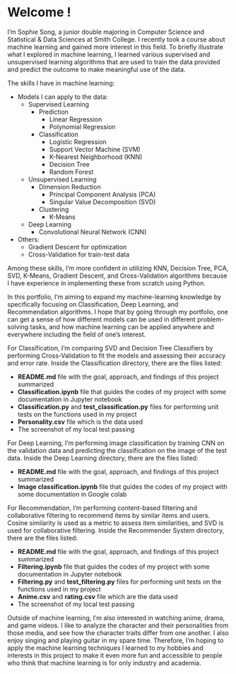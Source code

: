 # Welcome !

I’m Sophie Song, a junior double majoring in Computer Science and Statistical & Data Sciences at Smith College. I recently took a course about machine learning and gained more interest in this field. To briefly illustrate what I explored in machine learning, I learned various supervised and unsupervised learning algorithms that are used to train the data provided and predict the outcome to make meaningful use of the data. 

The skills I have in machine learning:
- Models I can apply to the data: 
  - Supervised Learning
    - Prediction
      - Linear Regression
      - Polynomial Regression
    - Classification
      - Logistic Regression
      - Support Vector Machine (SVM)
      - K-Nearest Neighborhood (KNN)
      - Decision Tree
      - Random Forest 
  - Unsupervised Learning
    - Dimension Reduction
      - Principal Component Analysis (PCA)
      - Singular Value Decomposition (SVD)
    - Clustering
      - K-Means
  - Deep Learning
    - Convolutional Neural Network (CNN)
- Others:
  - Gradient Descent for optimization
  - Cross-Validation for train-test data

Among these skills, I’m more confident in utilizing KNN, Decision Tree, PCA, SVD, K-Means, Gradient Descent, and Cross-Validation algorithms because I have experience in implementing these from scratch using Python. 

In this portfolio, I’m aiming to expand my machine-learning knowledge by specifically focusing on Classification, Deep Learning, and Recommendation algorithms. I hope that by going through my portfolio, one can get a sense of how different models can be used in different problem-solving tasks, and how machine learning can be applied anywhere and everywhere including the field of one’s interest.  

For Classification, I’m comparing SVD and Decision Tree Classifiers by performing Cross-Validation to fit the models and assessing their accuracy and error rate. Inside the Classification directory, there are the files listed:
  - **README.md** file with the goal, approach, and findings of this project summarized
  - **Classification.ipynb** file that guides the codes of my project with some documentation in Jupyter notebook
  - **Classification.py** and **test_classification.py** files for performing unit tests on the functions used in my project
  - **Personality.csv** file which is the data used
  - The screenshot of my local test passing

For Deep Learning, I’m performing image classification by training CNN on the validation data and predicting the classification on the image of the test data. Inside the Deep Learning directory, there are the files listed:
  - **README.md** file with the goal, approach, and findings of this project summarized
  - **Image classification.ipynb** file that guides the codes of my project with some documentation in Google colab
 
 
For Recommendation, I’m performing content-based filtering and collaborative filtering to recommend items by similar items and users. Cosine similarity is used as a metric to assess item similarities, and SVD is used for collaborative filtering. Inside the Recommender System directory, there are the files listed:
  - **README.md** file with the goal, approach, and findings of this project summarized
  - **Filtering.ipynb** file that guides the codes of my project with some documentation in Jupyter notebook
  - **Filtering.py** and **test_filtering.py** files for performing unit tests on the functions used in my project
  - **Anime.csv**  and **rating.csv** file which are the data used
  - The screenshot of my local test passing

Outside of machine learning, I’m also interested in watching anime, drama, and game videos. I like to analyze the character and their personalities from those media, and see how the character traits differ from one another. I also enjoy singing and playing guitar in my spare time. Therefore, I’m hoping to apply the machine learning techniques I learned to my hobbies and interests in this project to make it even more fun and accessible to people who think that machine learning is for only industry and academia. 
